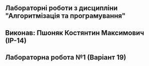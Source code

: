 ## Лабораторні роботи з дисципліни "Алгоритмізація та програмування"
## Виконав: Пшоняк Костянтин Максимович (ІР-14)
## Лабораторна робота №1 (Варіант 19)
